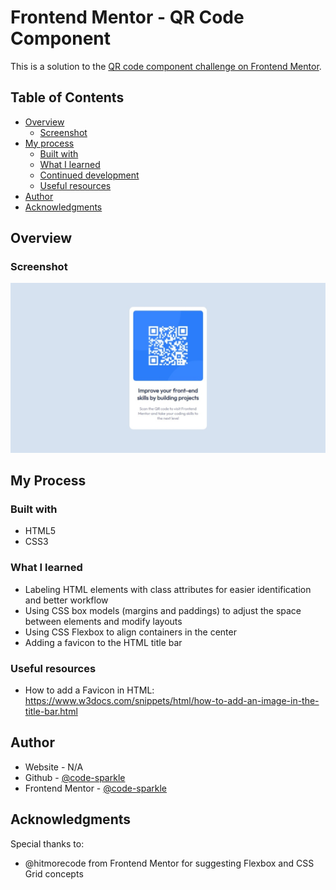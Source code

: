 # Frontend Mentor - QR Code Component

This is a solution to the [QR code component challenge on Frontend Mentor](https://www.frontendmentor.io/challenges/qr-code-component-iux_sIO_H).

## Table of Contents

- [Overview](#overview)
  - [Screenshot](#screenshot)
- [My process](#my-process)
  - [Built with](#built-with)
  - [What I learned](#what-i-learned)
  - [Continued development](#continued-development)
  - [Useful resources](#useful-resources)
- [Author](#author)
- [Acknowledgments](#acknowledgments)

## Overview

### Screenshot

![](./images/Screenshot.jpeg)

## My Process

### Built with

- HTML5
- CSS3

### What I learned

- Labeling HTML elements with class attributes for easier identification and better workflow
- Using CSS box models (margins and paddings) to adjust the space between elements and modify layouts
- Using CSS Flexbox to align containers in the center
- Adding a favicon to the HTML title bar

### Useful resources

- How to add a Favicon in HTML: https://www.w3docs.com/snippets/html/how-to-add-an-image-in-the-title-bar.html

## Author

- Website - N/A
- Github - [@code-sparkle](https://github.com/code-sparkle)
- Frontend Mentor - [@code-sparkle](https://www.frontendmentor.io/profile/code-sparkle)

## Acknowledgments

Special thanks to:
- @hitmorecode from Frontend Mentor for suggesting Flexbox and CSS Grid concepts
